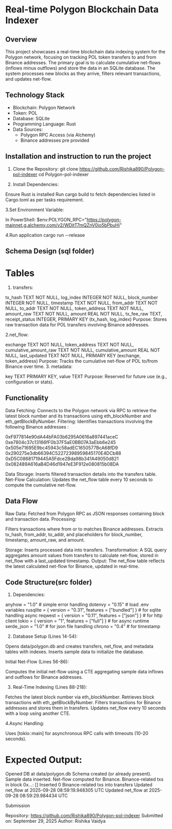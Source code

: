 # Real-time Polygon Blockchain Data Indexer

## Overview
This project showcases a real-time blockchain data indexing system for the Polygon network, focusing on tracking POL token transfers to and from Binance addresses. The primary goal is to calculate cumulative net-flows (inflows minus outflows) and store the data in an SQLite database. The system processes new blocks as they arrive, filters relevant transactions, and updates net-flow.

## Technology Stack
- Blockchain: Polygon Network
- Token: POL
- Database: SQLite
- Programming Language: Rust
- Data Sources: 
  - Polygon RPC Access (via Alchemy)
  - Binance addresses pre provided

## Installation and instruction to run the project 
1. Clone the Repository:
   git clone <https://github.com/Rishika890/Polygon-pol-indexer>
   cd Polygon-pol-indexer

2. Install Dependencies:

Ensure Rust is installed
Run cargo build to fetch dependencies listed in Cargo.toml as per tasks requirement.

3.Set Environment Variable:

In PowerShell: $env:POLYGON_RPC="https://polygon-mainnet.g.alchemy.com/v2/WDjtT7mQZnV0io5bPbuHi"

4.Run application 
cargo run --release

## Schema Design (sql folder)
# Tables

1. transfers:

tx_hash TEXT NOT NULL,
  log_index INTEGER NOT NULL,
  block_number INTEGER NOT NULL,
  timestamp TEXT NOT NULL,
  from_addr TEXT NOT NULL,
  to_addr TEXT NOT NULL,
  token_address TEXT NOT NULL,
  amount_raw TEXT NOT NULL,
  amount REAL NOT NULL,
  tx_fee_raw TEXT,
  receipt_status INTEGER,
  PRIMARY KEY (tx_hash, log_index)
Purpose: Stores raw transaction data for POL transfers involving Binance addresses.

2.net_flow:

exchange TEXT NOT NULL,
  token_address TEXT NOT NULL,
  cumulative_amount_raw TEXT NOT NULL,
  cumulative_amount REAL NOT NULL,
  last_updated TEXT NOT NULL,
  PRIMARY KEY (exchange, token_address)
Purpose: Tracks the cumulative net-flow of POL to/from Binance over time.
3. metadata:

key TEXT PRIMARY KEY,
  value TEXT
Purpose: Reserved for future use (e.g., configuration or stats).

## Functionality

Data Fetching: Connects to the Polygon network via RPC to retrieve the latest block number and its transactions using eth_blockNumber and eth_getBlockByNumber.
Filtering: Identifies transactions involving the following Binance addresses :

0xF977814e90dA44bFA03b6295A0616a897441aceC
0xe7804c37c13166fF0b37F5aE0BB07A3aEbb6e245
0x505e71695E9bc45943c58adEC1650577BcA68fD9
0x290275e3db66394C52272398959845170E4DCb88
0xD5C08681719445A5Fdce2Bda98b341A49050d821
0x082489A616aB4D46d1947eE3F912e080815b08DA


Data Storage: Inserts filtered transaction details into the transfers table.
Net-Flow Calculation: Updates the net_flow table every 10 seconds to compute the cumulative net-flow.

## Data  Flow

Raw Data: Fetched from Polygon RPC as JSON responses containing block and transaction data.
Processing:

Filters transactions where from or to matches Binance addresses.
Extracts tx_hash, from_addr, to_addr, and placeholders for block_number, timestamp, amount_raw, and amount.


Storage: Inserts processed data into transfers.
Transformation: A SQL query aggregates amount values from transfers to calculate net-flow, stored in net_flow with a last_updated timestamp.
Output: The net_flow table reflects the latest calculated  net-flow for Binance, updated in real-time.

## Code Structure(src folder)

1. Dependencies:

anyhow = "1.0"                                          # simple error handling
dotenvy = "0.15"                                        # load .env variables
rusqlite = { version = "0.31", features = ["bundled"] }  # for sqlite handling async
reqwest = { version = "0.11", features = ["json"] }      # for http client
tokio = { version = "1", features = ["full"] }           # for async runtime
serde_json = "1.0"                                       # for json file handling
chrono = "0.4"                                          # for timestamp 

2. Database Setup (Lines 14-54):

Opens data/polygon.db and creates transfers, net_flow, and metadata tables with indexes.
Inserts sample data to initialize the database.


Initial Net-Flow (Lines 56-86):

Computes the initial net-flow using a CTE aggregating sample data inflows and outflows for Binance addresses.


3. Real-Time Indexing (Lines 88-218):

Fetches the latest block number via eth_blockNumber.
Retrieves block transactions with eth_getBlockByNumber.
Filters transactions for Binance addresses and stores them in transfers.
Updates net_flow every 10 seconds with a loop using another CTE.

4.Async Handling:

Uses [tokio::main] for asynchronous RPC calls with timeouts (10-20 seconds).

# Expected Output:

Opened DB at data/polygon.db
Schema created (or already present).
Sample data inserted.
Net-flow computed for Binance.
Binance-related txs in block 0x...: []
Inserted 0 Binance-related txs into transfers
Updated net_flow at 2025-09-28 08:59:19.948305 UTC
Updated net_flow at 2025-09-28 08:59:29.984434 UTC

Submission

Repository: <https://github.com/Rishika890/Polygon-pol-indexer>
Submitted on: September 29, 2025
Author:    Rishika Vaidya
 

